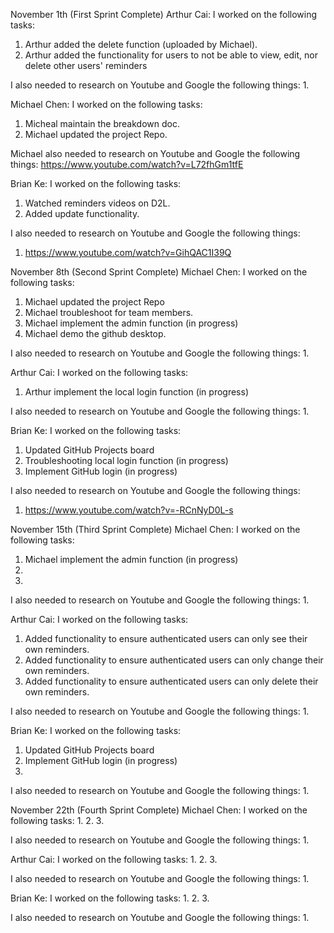 November 1th (First Sprint Complete)
Arthur Cai:
I worked on the following tasks:
1. Arthur added the delete function (uploaded by Michael).
2. Arthur added the functionality for users to not be able to view, edit, nor delete other users' reminders

I also needed to research on Youtube and Google the following things:
1. 

Michael Chen:
I worked on the following tasks:
1. Micheal maintain the breakdown doc.
2. Michael updated the project Repo.

Michael also needed to research on Youtube and Google the following things:
https://www.youtube.com/watch?v=L72fhGm1tfE

Brian Ke:
I worked on the following tasks:
1. Watched reminders videos on D2L.
2. Added update functionality.

I also needed to research on Youtube and Google the following things:
1. https://www.youtube.com/watch?v=GihQAC1I39Q

November 8th (Second Sprint Complete)
Michael Chen:
I worked on the following tasks:
1. Michael updated the project Repo
2. Michael troubleshoot for team members.
3. Michael implement the admin function (in progress)
4. Michael demo the github desktop.

I also needed to research on Youtube and Google the following things:
1. 

Arthur Cai:
I worked on the following tasks:
1. Arthur implement the local login function (in progress)
  
I also needed to research on Youtube and Google the following things:
1.

Brian Ke:
I worked on the following tasks:
1. Updated GitHub Projects board
2. Troubleshooting local login function (in progress)
3. Implement GitHub login (in progress)
  
I also needed to research on Youtube and Google the following things:
1. https://www.youtube.com/watch?v=-RCnNyD0L-s

November 15th (Third Sprint Complete)
Michael Chen:
I worked on the following tasks:
1. Michael implement the admin function (in progress)
2.
3.

I also needed to research on Youtube and Google the following things:
1.

Arthur Cai:
I worked on the following tasks:
1. Added functionality to ensure authenticated users can only see their own reminders.
2. Added functionality to ensure authenticated users can only change their own reminders.
3. Added functionality to ensure authenticated users can only delete their own reminders.
  
I also needed to research on Youtube and Google the following things:
1.

Brian Ke:
I worked on the following tasks:
1. Updated GitHub Projects board
2. Implement GitHub login (in progress)
3.
  
I also needed to research on Youtube and Google the following things:
1.

November 22th (Fourth Sprint Complete)
Michael Chen:
I worked on the following tasks:
1.
2.
3.

I also needed to research on Youtube and Google the following things:
1.

Arthur Cai:
I worked on the following tasks:
1.
2.
3.
  
I also needed to research on Youtube and Google the following things:
1.

Brian Ke:
I worked on the following tasks:
1. 
2.
3.
  
I also needed to research on Youtube and Google the following things:
1.
